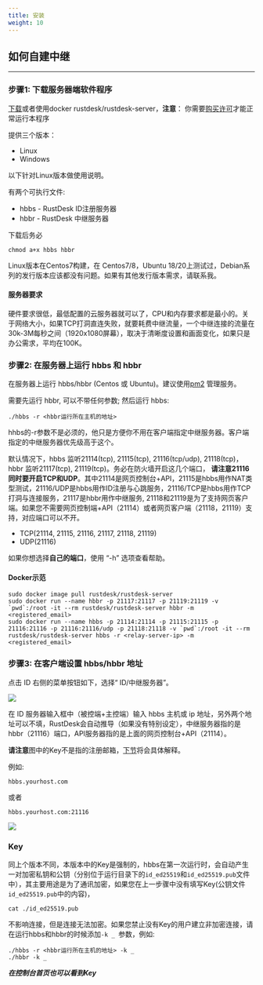 ```yaml
---
title: 安装
weight: 10
---
```


## 如何自建中继
-----------

### 步骤1: 下载服务器端软件程序

[下载](https://gitee.com/rustdesk/rustdesk-server/)或者使用docker rustdesk/rustdesk-server，**注意**： 你需要[购买许可](https://rustdesk.com/server/)才能正常运行本程序

提供三个版本：
  - Linux
  - Windows

以下针对Linux版本做使用说明。

有两个可执行文件:
  - hbbs - RustDesk ID注册服务器
  - hbbr - RustDesk 中继服务器

下载后务必
```
chmod a+x hbbs hbbr
```

Linux版本在Centos7构建，在 Centos7/8，Ubuntu 18/20上测试过，Debian系列的发行版本应该都没有问题。如果有其他发行版本需求，请联系我。

#### 服务器要求
硬件要求很低，最低配置的云服务器就可以了，CPU和内存要求都是最小的。关于网络大小，如果TCP打洞直连失败，就要耗费中继流量，一个中继连接的流量在30k-3M每秒之间（1920x1080屏幕），取决于清晰度设置和画面变化，如果只是办公需求，平均在100K。

### 步骤2: 在服务器上运行 hbbs 和 hbbr

在服务器上运行 hbbs/hbbr (Centos 或 Ubuntu)。建议使用[pm2](https://pm2.keymetrics.io/) 管理服务。

需要先运行 hbbr, 可以不带任何参数;
然后运行 hbbs:
```
./hbbs -r <hbbr运行所在主机的地址>
```
hhbs的-r参数不是必须的，他只是方便你不用在客户端指定中继服务器。客户端指定的中继服务器优先级高于这个。

默认情况下，hbbs 监听21114(tcp), 21115(tcp), 21116(tcp/udp), 21118(tcp)，hbbr 监听21117(tcp), 21119(tcp)。务必在防火墙开启这几个端口， **请注意21116同时要开启TCP和UDP**。其中21114是网页控制台+API，21115是hbbs用作NAT类型测试，21116/UDP是hbbs用作ID注册与心跳服务，21116/TCP是hbbs用作TCP打洞与连接服务，21117是hbbr用作中继服务, 21118和21119是为了支持网页客户端。如果您不需要网页控制端+API（21114）或者网页客户端（21118，21119）支持，对应端口可以不开。

- TCP(21114, 21115, 21116, 21117, 21118, 21119)
- UDP(21116)

如果你想选择**自己的端口**，使用 “-h” 选项查看帮助。

#### Docker示范
```
sudo docker image pull rustdesk/rustdesk-server
sudo docker run --name hbbr -p 21117:21117 -p 21119:21119 -v `pwd`:/root -it --rm rustdesk/rustdesk-server hbbr -m <registered_email>
sudo docker run --name hbbs -p 21114:21114 -p 21115:21115 -p 21116:21116 -p 21116:21116/udp -p 21118:21118 -v `pwd`:/root -it --rm rustdesk/rustdesk-server hbbs -r <relay-server-ip> -m <registered_email>
```

### 步骤3: 在客户端设置 hbbs/hbbr 地址

点击 ID 右侧的菜单按钮如下，选择“ ID/中继服务器”。

![](/docs/en/self-host/install/images/server-set-menu-zh.png)

在 ID 服务器输入框中（被控端+主控端）输入 hbbs 主机或 ip 地址，另外两个地址可以不填，RustDesk会自动推导（如果没有特别设定），中继服务器指的是hbbr（21116）端口，API服务器指的是上面的网页控制台+API（21114）。

**请注意**图中的Key不是指的注册邮箱，[下节](#key)将会具体解释。

例如:

```
hbbs.yourhost.com
```

或者

```
hbbs.yourhost.com:21116
```
![](/docs/en/self-host/install/images/server-set-window-zh.png)

### Key
同上个版本不同，本版本中的Key是强制的，hbbs在第一次运行时，会自动产生一对加密私钥和公钥（分别位于运行目录下的`id_ed25519`和`id_ed25519.pub`文件中），其主要用途是为了通讯加密，如果您在上一步骤中没有填写Key(公钥文件`id_ed25519.pub`中的内容)，

```
cat ./id_ed25519.pub
```

不影响连接，但是连接无法加密。如果您禁止没有Key的用户建立非加密连接，请在运行hbbs和hbbr的时候添加`-k _ `参数，例如:
```
./hbbs -r <hbbr运行所在主机的地址> -k _
./hbbr -k _
```

***在控制台首页也可以看到Key***


